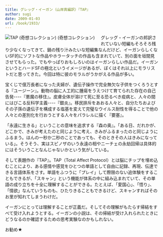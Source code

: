 ```yaml
---
title: グレッグ・イーガン（山岸真編訳）『TAP』
author: sugi
date: 2009-01-03
url: /book/1933/
---
```

<a href="http://www.amazon.co.jp/exec/obidos/ASIN/4309622038/chezsugi-22/ref=nosim/" name="amazletlink" target="_blank"><img src="http://i1.wp.com/ecx.images-amazon.com/images/I/51kBSTyt4DL._SL160_.jpg?w=660" alt="TAP (奇想コレクション) (奇想コレクション)" class="alignleft" style="float: left; margin: 0 20px 20px 0;"  data-recalc-dims="1" /></a>

グレッグ・イーガンの邦訳されていない短編もそろそろ残り少なくなってきて、鍋の残り汁みたいな短編集なんだけど、イーガンらしくないSF的にソフトな作品やホラータッチの作品も含まれていて、別の面を垣間見させてもらった。でもやっぱりおもしろいのはイーガンらしい作品だ。イーガンというとハードSFの極北というイメージがあるが、ぼくはそれ以上にモラリストだと思ってきた。今回は特に彼のモラルがうかがえる作品が多い。

宝くじで億万長者になった夫婦が、遺伝子操作で完全無欠な子供をつくろうとする『ユージーン』。動物の脳に人工的に腫瘍をうえつけて育てられた存在の自己告発\----『悪魔の移住』。皮膚全体が溶けて死に至る恐るべき疫病と、人々の間にはびこる反科学主義\----『銀炎』。移民排斥をあおる人々と、自分たちおよびその子孫の遺伝子を構成する塩基を変えて完璧なウイルス耐性を得ることで他の人々との差別化を行おうとする人々をパラレルに描く『要塞』。

「永遠に生きる」ということの意味を追求する『森の奥』。「ある日、だれかが、どこかで、きみが考えたのと同じように考え、きみがふるまったのと同じようにふるまう。ほんの一秒か二秒のことであっても、そのときその人はきみになっている」。そうそう、実はスピノザのいう永遠の相やニーチェの永劫回帰は具体的にはそういうことなんじゃないかという気がしている。

そして表題作の『TAP』。TAP（Total Affect Protocol）とは脳にチップを埋め込むことにより、ある感情や感覚をひとつの単語として自由に記録、再現、伝達できる言語体系をさす。単語をふつうに「プレイ」して際限のない追体験をすることもできるが、「スキャン」という機能が体系の中に組み込まれていて、その単語の成り立ちを十全に理解することができる。たとえば、「愛国心」、「悟り」、「情欲」なんていうものも、ひたりきることもできるけど、スキャンすればそのお里が知れてしまうわけだ。

イーガンにとっては理解することが正義だ。そしてその理解がもたらす帰結をすべて受け入れようとする。イーガンの小説は、その帰結が受け入れられたときにどうなるのか確認するための思考実験なのかもしれない。

お勧め★

